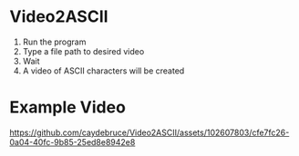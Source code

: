 # Video2ASCII

1. Run the program
2. Type a file path to desired video
3. Wait
4. A video of ASCII characters will be created

# Example Video





https://github.com/caydebruce/Video2ASCII/assets/102607803/cfe7fc26-0a04-40fc-9b85-25ed8e8942e8

